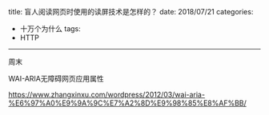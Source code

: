 title: 盲人阅读网页时使用的读屏技术是怎样的？
date: 2018/07/21
categories:
  - 十万个为什么
tags:
  - HTTP
---

周末

WAI-ARIA无障碍网页应用属性

https://www.zhangxinxu.com/wordpress/2012/03/wai-aria-%E6%97%A0%E9%9A%9C%E7%A2%8D%E9%98%85%E8%AF%BB/
